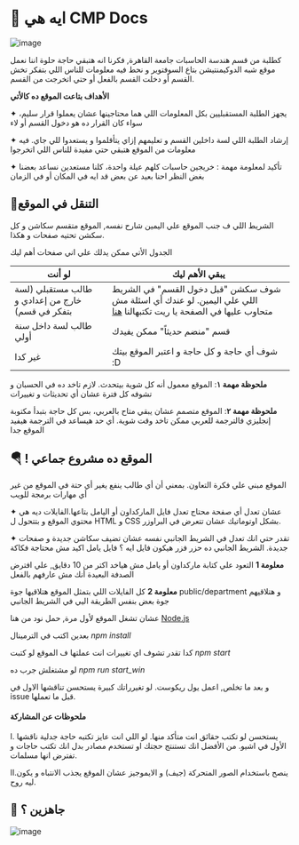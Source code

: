 # 🧁 ايه هي CMP Docs
![image](https://i.imgur.com/f0Jqvs1.jpg)

كطلبة من قسم هندسة الحاسبات جامعة القاهرة, فكرنا انه هتبقي حاجة حلوة اننا نعمل موقع شبه الدوكيمنتيشن بتاع السوفتوير و نحط فيه معلومات للناس اللي بتفكر تخش القسم أو دخلت القسم بالفعل أو حتي اتخرجت من القسم.


**الأهداف بتاعت الموقع ده كالأتي**

✦ يجهز الطلبة المستقبليين بكل المعلومات اللي هما محتاجينها عشان يعملوا قرار سليم، سواء كان القرار ده هو دخول القسم أو لاء


✦ إرشاد الطلبة اللي لسة داخلين القسم و تعليمهم إزاي يتأقلموا و يستعدوا للي جاي. فيه معلومات من الموقع هتبقي حتي مفيدة للناس اللي اتخرجوا


✦  تأكيد لمعلومة مهمة : خريجين حاسبات كلهم عيلة واحدة، كلنا مستعدين نساعد بعضنا بغض النظر احنا بعيد عن بعض قد ايه في المكان أو في الزمان

## 🚆التنقل في الموقع

الشريط اللي ف جنب الموقع علي اليمين شارح نفسه, الموقع متقسم سكاشن و كل سكشن تحتيه صفحات و هكذا.

الجدول الأتي ممكن يدلك علي اني صفحات أهم ليك


| لو أنت       |       يبقي الأهم ليك                                   |
|----------------------|-------------------------------------------------|
| طالب مستقبلي (لسة خارج من إعدادي و بتفكر في قسم) |   شوف سكشن "قبل دخول القسم" في الشريط اللي علي اليمين. لو عندك أي اسئلة مش متحاوب عليها في الصفحة يا ريت تكتبهالنا  [هنا](https://github.com/EssamWisam/cmp-docs/issues/new)
| طالب لسة داخل سنة أولي      | قسم "منضم حديثاً" ممكن يفيدك
| غير كدا  | شوف أي حاجة و كل حاجة و اعتبر الموقع بيتك :D |

**ملحوظة مهمة ١**: الموقع معمول أنه كل شوية بيتحدث. لازم تاخد ده في الحسبان و تشوفه كل فترة عشان أي تحديثات و تغييرات


**ملحوظة مهمة ٢**: الموقع متصمم عشان يبقي متاح بالعربي، بس كل حاجة بتبدأ مكتوبة إنجليزي فالترجمة للعربي ممكن تاخد وقت شوية. أي حد هيساعد في الترجمة هيفيد الموقع جدا

## 🪂 ! الموقع ده مشروع جماعي

الموقع مبني علي فكرة التعاون. بمعني أن أي طالب ينفع يغير أي حتة في الموقع من غير أي مهارات برمجة للويب

✦ عشان تعدل أي صفحة محتاج تعدل فايل الماركداون أو اليامل بتاعها.الفايلات ديه هي محتوي الموقع و بتتحول ل HTML و CSS 
بشكل اوتوماتيك عشان تتعرض في البراوزر.

✦ تقدر حتي انك تعدل في الشريط الجانبي نفسه عشان تضيف سكاشن جديدة و صفحات جديدة. الشريط الجانبي ده حزر فزر هيكون فايل ايه ؟ فايل يامل اكيد مش محتاجة فكاكة


**معلومة 1** التعود علي كتابة ماركداون أو يامل مش هياخد اكتر من 10 دقايق, علي افترض الصدفة البعيدة أنك مش عارفهم بالفعل


**معلومة 2** كل الفايلات اللي بتمثل الموقع هتلاقيها جوة public/department و هتلاقيهم جوة بعض بنفس الطريقة اليي في الشريط الجانبي


 عشان تشغل الموقع ﻷول مرة, حمل نود من هنا
[Node.js](https://nodejs.org/en/download)

بعدين اكتب في الترمينال
*npm install*

كدا تقدر تشوف اي تغييرات انت عملتها ف الموقع لو كتبت
*npm start*

لو مشتغلش جرب ده
*npm run start_win*

و بعد ما تخلص, اعمل يول ريكوست. لو تغيرراتك كبيرة يستحسن تناقشها الاول في issue قبل ما تعملها.


#### ملحوظات عن المشاركة

I. يستحسن لو تكتب حقائق انت متأكد منها. لو اللي انت عايز تكتبه حاجة جدلية ناقشها الأول في اشيو. من الأفضل انك تستنتج حجتك او تستخدم مصادر بدل انك تكتب حاجات و تفترض انها مسلمات.

II.ينصح باستخدام الصور المتحركة (جيف) و الايموجيز عشان الموقع يجذب الانتباه و يكون ليه روح.

## 🚀 جاهزين ؟

![image](https://media.tenor.com/h0y8IkPv6UoAAAAC/fall-guy-computer.gif)

